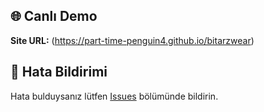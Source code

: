 
## 🌐 Canlı Demo

**Site URL:** (https://part-time-penguin4.github.io/bitarzwear)

## 🐛 Hata Bildirimi

Hata bulduysanız lütfen [Issues](https://github.com/kullaniciadi/bitarzwear/issues) bölümünde bildirin.

